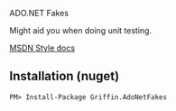 ADO.NET Fakes

Might aid you when doing unit testing.

[MSDN Style docs](http://griffinframework.net/docs/adonetfakes/)

## Installation (nuget)

    PM> Install-Package Griffin.AdoNetFakes